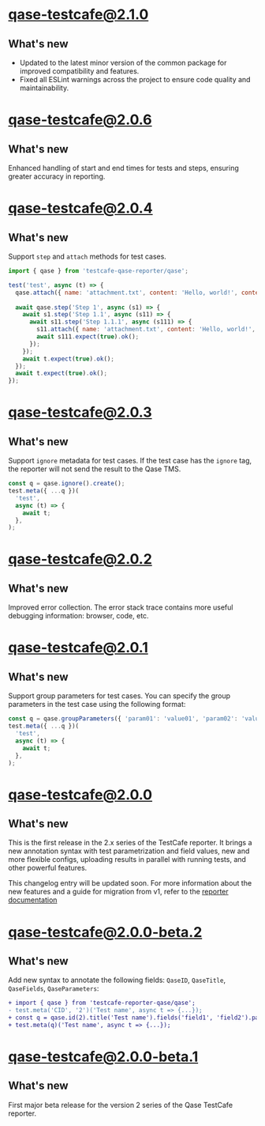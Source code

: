# qase-testcafe@2.1.0

## What's new

- Updated to the latest minor version of the common package for improved compatibility and features.
- Fixed all ESLint warnings across the project to ensure code quality and maintainability.

# qase-testcafe@2.0.6

## What's new

Enhanced handling of start and end times for tests and steps, ensuring greater accuracy in reporting.

# qase-testcafe@2.0.4

## What's new

Support `step` and `attach` methods for test cases. 

```javascript
import { qase } from 'testcafe-qase-reporter/qase';

test('test', async (t) => {
  qase.attach({ name: 'attachment.txt', content: 'Hello, world!', contentType: 'text/plain' });
  
  await qase.step('Step 1', async (s1) => {
    await s1.step('Step 1.1', async (s11) => {
      await s11.step('Step 1.1.1', async (s111) => {
        s11.attach({ name: 'attachment.txt', content: 'Hello, world!', contentType: 'text/plain' });
        await s111.expect(true).ok();
      });
    });
    await t.expect(true).ok();
  });
  await t.expect(true).ok();
});
```

# qase-testcafe@2.0.3

## What's new

Support `ignore` metadata for test cases. If the test case has the `ignore` tag, the reporter will not send the result to the Qase
TMS.

```ts
const q = qase.ignore().create();
test.meta({ ...q })(
  'test',
  async (t) => {
    await t;
  },
);
```

# qase-testcafe@2.0.2

## What's new

Improved error collection. The error stack trace contains more useful debugging information: browser, code, etc.

# qase-testcafe@2.0.1

## What's new

Support group parameters for test cases. You can specify the group parameters in the test case using the following
format:

```ts
const q = qase.groupParameters({ 'param01': 'value01', 'param02': 'value02' }).create();
test.meta({ ...q })(
  'test',
  async (t) => {
    await t;
  },
);
```

# qase-testcafe@2.0.0

## What's new

This is the first release in the 2.x series of the TestCafe reporter.
It brings a new annotation syntax with test parametrization and field values,
new and more flexible configs, uploading results in parallel with running tests,
and other powerful features.

This changelog entry will be updated soon.
For more information about the new features and a guide for migration from v1, refer to the
[reporter documentation](https://github.com/qase-tms/qase-javascript/tree/main/qase-testcafe#readme)

# qase-testcafe@2.0.0-beta.2

## What's new

Add new syntax to annotate the following fields: `QaseID`, `QaseTitle`, `QaseFields`, `QaseParameters`:

```diff
+ import { qase } from 'testcafe-reporter-qase/qase';
- test.meta('CID', '2')('Test name', async t => {...});
+ const q = qase.id(2).title('Test name').fields('field1', 'field2').parameters('param1', 'param2').create();
+ test.meta(q)('Test name', async t => {...});
```

# qase-testcafe@2.0.0-beta.1

## What's new

First major beta release for the version 2 series of the Qase TestCafe reporter.
